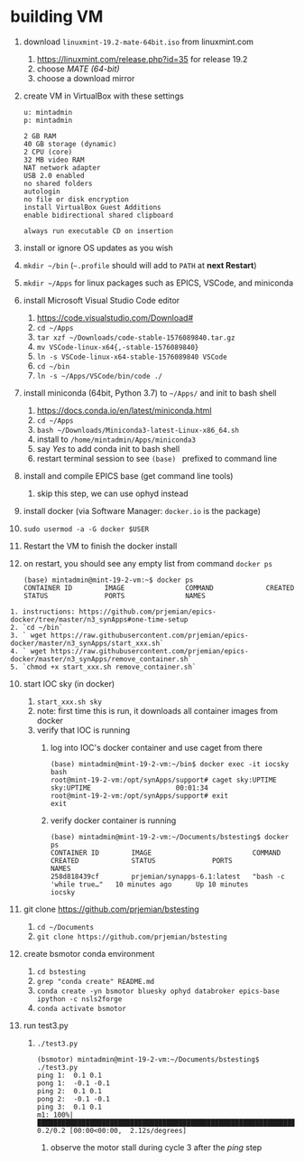 # building VM

1. download `linuxmint-19.2-mate-64bit.iso` from linuxmint.com
   1. https://linuxmint.com/release.php?id=35 for release 19.2
   2. choose *MATE (64-bit)*
   3. choose a download mirror
2. create VM in VirtualBox with these settings

    ```
    u: mintadmin
    p: mintadmin

    2 GB RAM
    40 GB storage (dynamic)
    2 CPU (core)
    32 MB video RAM
    NAT network adapter
    USB 2.0 enabled
    no shared folders
    autologin
    no file or disk encryption
    install VirtualBox Guest Additions
    enable bidirectional shared clipboard

    always run executable CD on insertion
    ```

3. install or ignore OS updates as you wish
4. `mkdir ~/bin` (`~.profile` should will add to `PATH` at **next Restart**)
5. `mkdir ~/Apps` for linux packages such as EPICS, VSCode, and miniconda
6. install Microsoft Visual Studio Code editor
   1. https://code.visualstudio.com/Download#
   2. `cd ~/Apps`
   3. `tar xzf ~/Downloads/code-stable-1576089840.tar.gz`
   4. `mv VSCode-linux-x64{,-stable-1576089840}`
   5. `ln -s VSCode-linux-x64-stable-1576089840 VSCode`
   6. `cd ~/bin`
   7. `ln -s ~/Apps/VSCode/bin/code ./`
7. install miniconda (64bit, Python 3.7) to `~/Apps/` and init to bash shell
   1. https://docs.conda.io/en/latest/miniconda.html
   2. `cd ~/Apps`
   3. `bash ~/Downloads/Miniconda3-latest-Linux-x86_64.sh`
   4. install to `/home/mintadmin/Apps/miniconda3`
   5. say *Yes* to add conda init to bash shell
   6. restart terminal session to see `(base) ` prefixed to command line
8. install and compile EPICS base (get command line tools)
   1. skip this step, we can use ophyd instead
9.  install docker (via Software Manager: `docker.io` is the package)
   2. `sudo usermod -a -G docker $USER`
   3. Restart the VM to finish the docker install
   4. on restart, you should see any empty list from command `docker ps`

        ```
        (base) mintadmin@mint-19-2-vm:~$ docker ps
        CONTAINER ID        IMAGE               COMMAND             CREATED             STATUS              PORTS               NAMES
        ```

    1. instructions: https://github.com/prjemian/epics-docker/tree/master/n3_synApps#one-time-setup
    2. `cd ~/bin`
    3. ` wget https://raw.githubusercontent.com/prjemian/epics-docker/master/n3_synApps/start_xxx.sh`
    4. ` wget https://raw.githubusercontent.com/prjemian/epics-docker/master/n3_synApps/remove_container.sh`
    5. `chmod +x start_xxx.sh remove_container.sh`

10. start IOC sky (in docker)
    1. `start_xxx.sh sky`
    2. note: first time this is run, it downloads all container images from docker
    3. verify that IOC is running
       1. log into IOC's docker container and use caget from there

            ```
            (base) mintadmin@mint-19-2-vm:~/bin$ docker exec -it iocsky bash
            root@mint-19-2-vm:/opt/synApps/support# caget sky:UPTIME
            sky:UPTIME                     00:01:34
            root@mint-19-2-vm:/opt/synApps/support# exit
            exit
            ```

       2. verify docker container is running

            ```
            (base) mintadmin@mint-19-2-vm:~/Documents/bstesting$ docker ps
            CONTAINER ID        IMAGE                         COMMAND                  CREATED             STATUS              PORTS               NAMES
            258d818439cf        prjemian/synapps-6.1:latest   "bash -c 'while true…"   10 minutes ago      Up 10 minutes                           iocsky
            ```

11. git clone https://github.com/prjemian/bstesting
    1. `cd ~/Documents`
    2. `git clone https://github.com/prjemian/bstesting`
12. create bsmotor conda environment
    1. `cd bstesting`
    2. `grep "conda create" README.md`
    3. `conda create -yn bsmotor bluesky ophyd databroker epics-base ipython -c nsls2forge`
    4. `conda activate bsmotor`
13. run test3.py
    1.  `./test3.py`
    
        ```
        (bsmotor) mintadmin@mint-19-2-vm:~/Documents/bstesting$ ./test3.py 
        ping 1:  0.1 0.1                                                                                                                                                         
        pong 1:  -0.1 -0.1                                                                                                                                                       
        ping 2:  0.1 0.1                                                                                                                                                         
        pong 2:  -0.1 -0.1                                                                                                                                                       
        ping 3:  0.1 0.1                                                                                                                                                         
        m1: 100%|█████████████████████████████████████████████████████████████████████████████████████████████████████████████████████████| 0.2/0.2 [00:00<00:00,  2.12s/degrees]
        ```

        1. observe the motor stall during cycle 3 after the *ping* step
